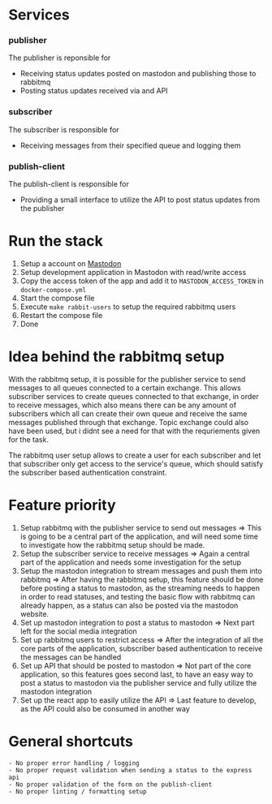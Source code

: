 # Services
### publisher
The publisher is reponsible for

 - Receiving status updates posted on mastodon and publishing those to rabbitmq
 - Posting status updates received via and API

### subscriber
The subscriber is responsible for

 - Receiving messages from their specified queue and logging them

### publish-client
The publish-client is responsible for

 - Providing a small interface to utilize the API to post status updates from the publisher

# Run the stack

 1. Setup a account on [Mastodon](https://mastodon.social)
 2. Setup development application in Mastodon with read/write access 
 3. Copy the access token of the app and add it to `MASTODON_ACCESS_TOKEN` in `docker-compose.yml`
 4. Start the compose file
 5. Execute `make rabbit-users` to setup the required rabbitmq users
 6. Restart the compose file
 7. Done

# Idea behind the rabbitmq setup
With the rabbitmq setup, it is possible for the publisher service to send messages to all queues connected to a certain exchange. This allows subscriber services to create queues connected to that exchange, in order to receive messages, which also means there can be any amount of subscribers which all can create their own queue and receive the same messages published through that exchange. Topic exchange could also have been used, but i didnt see a need for that with the requriements given for the task.

The rabbitmq user setup allows to create a user for each subscriber and let that subscriber only get access to the service's queue, which should satisfy the subscriber based authentication constraint.

# Feature priority

 1. Setup rabbitmq with the publisher service to send out messages => This is going to be a central part of the application, and will need some time to investigate how the rabbitmq setup should be made.
 2. Setup the subscriber service to receive messages => Again a central part of the application and needs some investigation for the setup
 3. Setup the mastodon integration to stream messages and push them into rabbitmq => After having the rabbitmq setup, this feature should be done before posting a status to mastodon, as the streaming needs to happen in order to read statuses, and testing the basic flow with rabbitmq can already happen, as a status can also be posted via the mastodon website.
 4. Set up mastodon integration to post a status to mastodon => Next part left for the social media integration
 5. Set up rabbitmq users to restrict access => After the integration of all the core parts of the application, subscriber based authentication to receive the messages can be handled
 6. Set up API that should be posted to mastodon => Not part of the core application, so this features goes second last, to have an easy way to post a status to mastodon via the publisher service and fully utilize the mastodon integration
 7. Set up the react app to easily utilize the API => Last feature to develop, as the API could also be consumed in another way

# General shortcuts
    - No proper error handling / logging
    - No proper request validation when sending a status to the express api
    - No proper validation of the form on the publish-client
    - No proper linting / formatting setup
